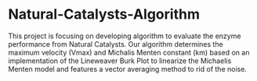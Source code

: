 # Natural-Catalysts-Algorithm

This project is focusing on developing algorithm to evaluate the enzyme performance from Natural Catalysts. Our algorithm determines the maximum velocity (Vmax) and Michalis Menten constant (km) based on an implementation of the Lineweaver Burk Plot to linearize the Michaelis Menten model and features a vector averaging method to rid of the noise.
